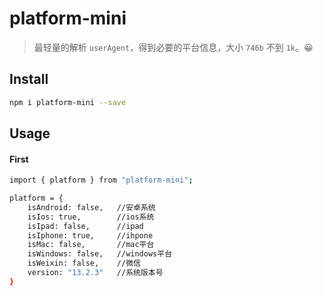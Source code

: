 <!--
 * @Autor: xkh
 * @Date: 2020-07-27 18:55:19
 * @LastEditors: xkh
 * @LastEditTime: 2020-07-31 20:50:28
-->

# platform-mini

> 最轻量的解析 `userAgent`，得到必要的平台信息，大小 `746b` 不到 `1k`。😀

## Install

```bash
npm i platform-mini --save
```

## Usage

#### First

```bash
import { platform } from "platform-mini";

platform = {
    isAndroid: false,   //安卓系统
    isIos: true,        //ios系统
    isIpad: false,      //ipad
    isIphone: true,     //ihpone
    isMac: false,       //mac平台
    isWindows: false,   //windows平台
    isWeixin: false,    //微信
    version: "13.2.3"   //系统版本号
}

```
